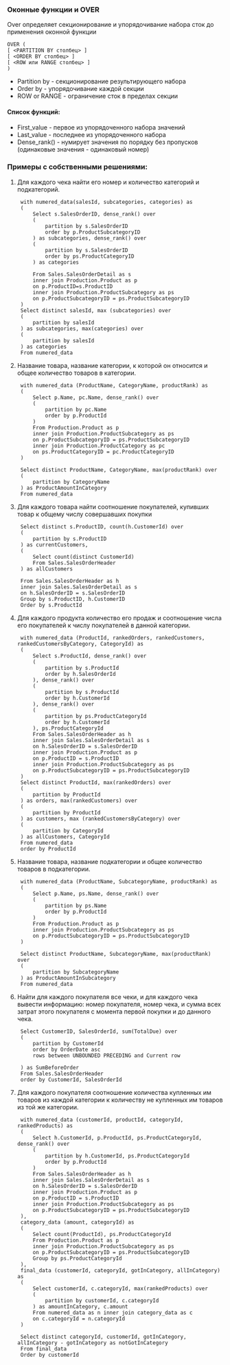 ### Оконные функции и OVER

Over определяет секционирование и упорядочивание набора сток до применения оконной функции

    OVER (
    [ <PARTITION BY столбец> ]
    [ <ORDER BY столбец> ]
    [ <ROW или RANGE столбец> ]
    )

* Partition by - секционирование результирующего набора
* Order by - упорядочивание каждой секции
* ROW or RANGE - ограничение сток в пределах секции

#### Список функций:
* First_value - первое из упорядоченного набора значений
* Last_value - последнее из упорядоченного набора
* Dense_rank() - нумирует значения по порядку без пропусков (одинаковые значения - одинаковый номер)

### Примеры с собственными решениями:
1. Для каждого чека найти его номер и количество категорий и подкатегорий.

        with numered_data(salesId, subcategories, categories) as
        (
	        Select s.SalesOrderID, dense_rank() over
	        (
		        partition by s.SalesOrderID 
		        order by p.ProductSubcategoryID
	        ) as subcategories, dense_rank() over 
	        (
		        partition by s.SalesOrderID 
		        order by ps.ProductCategoryID
	        ) as categories

	        From Sales.SalesOrderDetail as s
	        inner join Production.Product as p
	        on p.ProductID=s.ProductID
	        inner join Production.ProductSubcategory as ps
	        on p.ProductSubcategoryID = ps.ProductSubcategoryID
        )
        Select distinct salesId, max (subcategories) over 
        (
	        partition by salesId
        ) as subcategories, max(categories) over
        (
	        partition by salesId
        ) as categories
        From numered_data
2. Название товара, название категории, к которой он относится и общее количество товаров в категории.

        with numered_data (ProductName, CategoryName, productRank) as
        (
            Select p.Name, pc.Name, dense_rank() over 
            (
                partition by pc.Name
                order by p.ProductId
            )
            From Production.Product as p 
            inner join Production.ProductSubcategory as ps
            on p.ProductSubcategoryID = ps.ProductSubcategoryID
            inner join Production.ProductCategory as pc
            on ps.ProductCategoryID = pc.ProductCategoryID
        )

        Select distinct ProductName, CategoryName, max(productRank) over
        (
            partition by CategoryName
        ) as ProductAmountInCategory
        From numered_data
3. Для каждого товара найти соотношение покупателей, купивших товар к общему числу совершавших покупки

        Select distinct s.ProductID, count(h.CustomerId) over 
        (
            partition by s.ProductID
        ) as currentCustomers,
        (
            Select count(distinct CustomerId)
            From Sales.SalesOrderHeader
        ) as allCustomers

        From Sales.SalesOrderHeader as h
        inner join Sales.SalesOrderDetail as s
        on h.SalesOrderID = s.SalesOrderID
        Group by s.ProductID, h.CustomerID
        Order by s.ProductId
4. Для каждого продукта количество его продаж и соотношение числа его покупателей к числу покупателей в данной категории.

        with numered_data (ProductId, rankedOrders, rankedCustomers, rankedCustomersByCategory, CategoryId) as
        (
            Select s.ProductId, dense_rank() over
            (
                partition by s.ProductId
                order by h.SalesOrderId
            ), dense_rank() over
            (
                partition by s.ProductId
                order by h.CustomerId
            ), dense_rank() over
            (
                partition by ps.ProductCategoryId
                order by h.CustomerId
            ), ps.ProductCategoryId
            From Sales.SalesOrderHeader as h
            inner join Sales.SalesOrderDetail as s
            on h.SalesOrderID = s.SalesOrderID
            inner join Production.Product as p
            on p.ProductID = s.ProductID
            inner join Production.ProductSubcategory as ps
            on p.ProductSubcategoryID = ps.ProductSubcategoryID
        )
        Select distinct ProductId, max(rankedOrders) over
        (
            partition by ProductId
        ) as orders, max(rankedCustomers) over
        (
            partition by ProductId
        ) as customers, max (rankedCustomersByCategory) over
        (
            partition by CategoryId
        ) as allCustomers, CategoryId
        From numered_data
        order by ProductId
5. Название товара, название подкатегории и общее количество товаров в подкатегории.

        with numered_data (ProductName, SubcategoryName, productRank) as
        (
            Select p.Name, ps.Name, dense_rank() over 
            (
                partition by ps.Name
                order by p.ProductId
            )
            From Production.Product as p 
            inner join Production.ProductSubcategory as ps
            on p.ProductSubcategoryID = ps.ProductSubcategoryID
        )

        Select distinct ProductName, SubcategoryName, max(productRank) over
        (
            partition by SubcategoryName
        ) as ProductAmountInSubcategory
        From numered_data
6. Найти для каждого покупателя все чеки, и для каждого чека вывести информацию: номер покупателя, номер
чека, и сумма всех затрат этого покупателя с момента первой покупки и до данного чека.

        Select CustomerID, SalesOrderId, sum(TotalDue) over
        (
            partition by CustomerId
            order by OrderDate asc
            rows between UNBOUNDED PRECEDING and Current row

        ) as SumBeforeOrder
        From Sales.SalesOrderHeader
        order by CustomerId, SalesOrderId
7. Для каждого покупателя соотношение количества купленных им товаров из каждой категории к количеству не
купленных им товаров из той же категории.

        with numered_data (customerId, productId, categoryId, rankedProducts) as
        (
            Select h.CustomerId, p.ProductId, ps.ProductCategoryId, dense_rank() over
            (
                partition by h.CustomerId, ps.ProductCategoryId
                order by p.ProductId
            )
            From Sales.SalesOrderHeader as h
            inner join Sales.SalesOrderDetail as s
            on h.SalesOrderID = s.SalesOrderID
            inner join Production.Product as p
            on p.ProductID = s.ProductID
            inner join Production.ProductSubcategory as ps
            on p.ProductSubcategoryID = ps.ProductSubcategoryID
        ),
        category_data (amount, categoryId) as
        (
            Select count(ProductId), ps.ProductCategoryId
            From Production.Product as p
            inner join Production.ProductSubcategory as ps
            on p.ProductSubcategoryID = ps.ProductSubcategoryID
            Group by ps.ProductCategoryId
        ),
        final_data (customerId, categoryId, gotInCategory, allInCategory) as
        (
            Select customerId, c.categoryId, max(rankedProducts) over
            (
                partition by customerId, c.categoryId
            ) as amountInCategory, c.amount
            From numered_data as n inner join category_data as c
            on c.categoryId = n.categoryId
        )

        Select distinct categoryId, customerId, gotInCategory, allInCategory - gotInCategory as notGotInCategory
        From final_data
        Order by customerId
